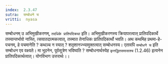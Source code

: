 ```yaml
---
index:  2.3.47
sutra:  सम्बोधने च
vritti:  nyasa
---
```


सम्बोधनम् उ अभिमुखीकरणम्, `तदधिके प्रातिपदिक्रथा` इति। अभिमुखीकरणस्य क्रियापरत्वात् प्रातिपदिकार्थे तस्यान्तर्भावो नास्ति, त्सयातदात्मकत्वात्, तस्मात तेनाधिकः प्रातिपदिकार्थो भवति। अथ कथमिह प्रथमा-हे-पचनम्, हे पचमानेति ? कथञ्च न स्यात् ? शतृशानज्भ्यामुक्तत्वात् सम्बोधनस्य। एतावपि `सम्बोधने च` इति सम्बोधन एव वक्ष्यते। मा भूदनेन, पूर्वसूत्रेण भविष्यति ? सम्बोधनार्थस्येह `कृत्तद्धितसमासाश्च` (1.2.46) इत्यनेन प्रातिपदिकार्थत्वात्। योगविभाग उत्तरार्थः।।

